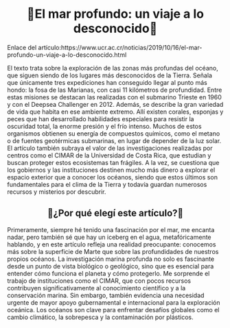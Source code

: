 <h1 align="center"> 🌊El mar profundo: un viaje a lo desconocido🪼 </h1>
Enlace del artículo:https://www.ucr.ac.cr/noticias/2019/10/16/el-mar-profundo-un-viaje-a-lo-desconocido.html

El texto trata sobre la exploración de las zonas más profundas del océano, que siguen
siendo de los lugares más desconocidos de la Tierra. Señala que únicamente tres
expediciones han conseguido llegar al punto más hondo: la fosa de las Marianas, con
casi 11 kilómetros de profundidad. Entre estas misiones se destacan las realizadas con
el submarino Trieste en 1960 y con el Deepsea Challenger en 2012.
Además, se describe la gran variedad de vida que habita en ese ambiente extremo. Allí
existen corales, esponjas y peces que han desarrollado habilidades especiales para
resistir la oscuridad total, la enorme presión y el frío intenso. Muchos de estos
organismos obtienen su energía de compuestos químicos, como el metano o de fuentes
geotérmicas submarinas, en lugar de depender de la luz solar.
El artículo también subraya el valor de las investigaciones realizadas por centros
como el CIMAR de la Universidad de Costa Rica, que estudian y buscan proteger
estos ecosistemas tan frágiles. A la vez, se cuestiona que los gobiernos y las
instituciones destinen mucho más dinero a explorar el espacio exterior que a conocer
los océanos, siendo que estos últimos son fundamentales para el clima de la Tierra y
todavía guardan numerosos recursos y misterios por descubrir.

<h2 align="center"> 🌊¿Por qué elegí este artículo?🪼 </h2>

Primeramente, siempre hé tenido una fascinación por el mar, me encanta nadar, pero
también sé que hay un iceberg en el agua, metafóricamente hablando, y en este
artículo refleja una realidad preocupante: conocemos más sobre la superficie de Marte
que sobre las profundidades de nuestros propios océanos. La investigación marina
profunda no solo es fascinante desde un punto de vista biológico o geológico, sino
que es esencial para entender cómo funciona el planeta y cómo protegerlo.
Me sorprende el trabajo de instituciones como el CIMAR, que con pocos recursos
contribuyen significativamente al conocimiento científico y a la conservación marina.
Sin embargo, también evidencia una necesidad urgente de mayor apoyo
gubernamental e internacional para la exploración oceánica. Los océanos son clave
para enfrentar desafíos globales como el cambio climático, la sobrepesca y la
contaminación por plásticos.
